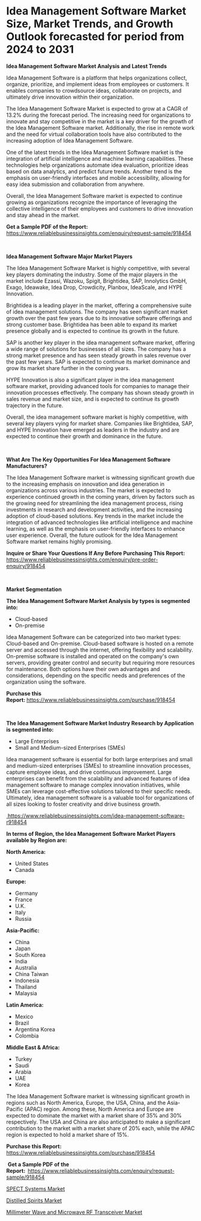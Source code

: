 <p><h1>Idea Management Software Market Size, Market Trends, and Growth Outlook forecasted for period from 2024 to 2031</h1></p><p><strong>Idea Management Software Market Analysis and Latest Trends</strong></p>
<p><p>Idea Management Software is a platform that helps organizations collect, organize, prioritize, and implement ideas from employees or customers. It enables companies to crowdsource ideas, collaborate on projects, and ultimately drive innovation within their organization. </p><p>The Idea Management Software Market is expected to grow at a CAGR of 13.2% during the forecast period. The increasing need for organizations to innovate and stay competitive in the market is a key driver for the growth of the Idea Management Software market. Additionally, the rise in remote work and the need for virtual collaboration tools have also contributed to the increasing adoption of Idea Management Software.</p><p>One of the latest trends in the Idea Management Software market is the integration of artificial intelligence and machine learning capabilities. These technologies help organizations automate idea evaluation, prioritize ideas based on data analytics, and predict future trends. Another trend is the emphasis on user-friendly interfaces and mobile accessibility, allowing for easy idea submission and collaboration from anywhere.</p><p>Overall, the Idea Management Software market is expected to continue growing as organizations recognize the importance of leveraging the collective intelligence of their employees and customers to drive innovation and stay ahead in the market.</p></p>
<p><strong>Get a Sample PDF of the Report:&nbsp;</strong> <a href="https://www.reliablebusinessinsights.com/enquiry/request-sample/918454">https://www.reliablebusinessinsights.com/enquiry/request-sample/918454</a></p>
<p>&nbsp;</p>
<p><strong>Idea Management Software Major Market Players</strong></p>
<p><p>The Idea Management Software Market is highly competitive, with several key players dominating the industry. Some of the major players in the market include Ezassi, Wazoku, Spigit, Brightidea, SAP, Innolytics GmbH, Exago, Ideawake, Idea Drop, Crowdicity, Planbox, IdeaScale, and HYPE Innovation.</p><p>Brightidea is a leading player in the market, offering a comprehensive suite of idea management solutions. The company has seen significant market growth over the past few years due to its innovative software offerings and strong customer base. Brightidea has been able to expand its market presence globally and is expected to continue its growth in the future.</p><p>SAP is another key player in the idea management software market, offering a wide range of solutions for businesses of all sizes. The company has a strong market presence and has seen steady growth in sales revenue over the past few years. SAP is expected to continue its market dominance and grow its market share further in the coming years.</p><p>HYPE Innovation is also a significant player in the idea management software market, providing advanced tools for companies to manage their innovation processes effectively. The company has shown steady growth in sales revenue and market size, and is expected to continue its growth trajectory in the future.</p><p>Overall, the idea management software market is highly competitive, with several key players vying for market share. Companies like Brightidea, SAP, and HYPE Innovation have emerged as leaders in the industry and are expected to continue their growth and dominance in the future.</p></p>
<p>&nbsp;</p>
<p><strong>What Are The Key Opportunities For Idea Management Software Manufacturers?</strong></p>
<p><p>The Idea Management Software market is witnessing significant growth due to the increasing emphasis on innovation and idea generation in organizations across various industries. The market is expected to experience continued growth in the coming years, driven by factors such as the growing need for streamlining the idea management process, rising investments in research and development activities, and the increasing adoption of cloud-based solutions. Key trends in the market include the integration of advanced technologies like artificial intelligence and machine learning, as well as the emphasis on user-friendly interfaces to enhance user experience. Overall, the future outlook for the Idea Management Software market remains highly promising.</p></p>
<p><strong>Inquire or Share Your Questions If Any Before Purchasing This Report:</strong> <a href="https://www.reliablebusinessinsights.com/enquiry/pre-order-enquiry/918454">https://www.reliablebusinessinsights.com/enquiry/pre-order-enquiry/918454</a></p>
<p>&nbsp;</p>
<p><strong>Market Segmentation</strong></p>
<p><strong>The Idea Management Software Market Analysis by types is segmented into:</strong></p>
<p><ul><li>Cloud-based</li><li>On-premise</li></ul></p>
<p><p>Idea Management Software can be categorized into two market types: Cloud-based and On-premise. Cloud-based software is hosted on a remote server and accessed through the internet, offering flexibility and scalability. On-premise software is installed and operated on the company's own servers, providing greater control and security but requiring more resources for maintenance. Both options have their own advantages and considerations, depending on the specific needs and preferences of the organization using the software.</p></p>
<p><strong>Purchase this Report:&nbsp;</strong><a href="https://www.reliablebusinessinsights.com/purchase/918454">https://www.reliablebusinessinsights.com/purchase/918454</a></p>
<p>&nbsp;</p>
<p><strong>The Idea Management Software Market Industry Research by Application is segmented into:</strong></p>
<p><ul><li>Large Enterprises</li><li>Small and Medium-sized Enterprises (SMEs)</li></ul></p>
<p><p>Idea management software is essential for both large enterprises and small and medium-sized enterprises (SMEs) to streamline innovation processes, capture employee ideas, and drive continuous improvement. Large enterprises can benefit from the scalability and advanced features of idea management software to manage complex innovation initiatives, while SMEs can leverage cost-effective solutions tailored to their specific needs. Ultimately, idea management software is a valuable tool for organizations of all sizes looking to foster creativity and drive business growth.</p></p>
<p><a href="https://www.reliablebusinessinsights.com/idea-management-software-r918454">&nbsp;https://www.reliablebusinessinsights.com/idea-management-software-r918454</a></p>
<p><strong>In terms of Region, the Idea Management Software Market Players available by Region are:</strong></p>
<p>
    <p> <strong> North America: </strong>
        <ul>
            <li>United States</li>
            <li>Canada</li>
        </ul>
        </p> 
    <p> <strong> Europe: </strong>
        <ul>
            <li>Germany</li>
            <li>France</li>
            <li>U.K.</li>
            <li>Italy</li>
            <li>Russia</li>
        </ul>
        </p> 
    <p> <strong> Asia-Pacific: </strong>
        <ul>
            <li>China</li>
            <li>Japan</li>
            <li>South Korea</li>
            <li>India</li>
            <li>Australia</li>
            <li>China Taiwan</li>
            <li>Indonesia</li>
            <li>Thailand</li>
            <li>Malaysia</li>
        </ul>
        </p> 
    <p> <strong> Latin America: </strong>
        <ul>
            <li>Mexico</li>
            <li>Brazil</li>
            <li>Argentina Korea</li>
            <li>Colombia</li>
        </ul>
        </p> 
    <p> <strong> Middle East & Africa: </strong>
        <ul>
            <li>Turkey</li>
            <li>Saudi</li>
            <li>Arabia</li>
            <li>UAE</li>
            <li>Korea</li>
        </ul>
    </p>
    </p>
<p><p>The Idea Management Software market is witnessing significant growth in regions such as North America, Europe, the USA, China, and the Asia-Pacific (APAC) region. Among these, North America and Europe are expected to dominate the market with a market share of 35% and 30% respectively. The USA and China are also anticipated to make a significant contribution to the market with a market share of 20% each, while the APAC region is expected to hold a market share of 15%.</p></p>
<p><strong>Purchase this Report: </strong><a href="https://www.reliablebusinessinsights.com/purchase/918454">https://www.reliablebusinessinsights.com/purchase/918454</a></p>
<p>&nbsp;<strong>Get a Sample PDF of the Report:&nbsp;&nbsp;</strong><a href="https://www.reliablebusinessinsights.com/enquiry/request-sample/918454">https://www.reliablebusinessinsights.com/enquiry/request-sample/918454</a></p>
<p><strong></strong></p>
<p><p><a href="https://view.publitas.com/reportprime-1/spect-systems-market-a-global-and-regional-analysis-focus-on-region-country-level-analysis-and-competitive-landscape-analysis-and-forecast-2024-2031/">SPECT Systems Market</a></p><p><a href="https://view.publitas.com/reportprime-1/distilled-spirits-industry-analysis-report-its-market-size-share-trends-by-application-region-competitive-strategies-2024-2031/">Distilled Spirits Market</a></p><p><a href="https://www.linkedin.com/pulse/millimeter-wave-microwave-rf-transceiver-market-outlook-forecast-5e65c">Millimeter Wave and Microwave RF Transceiver Market</a></p></p>